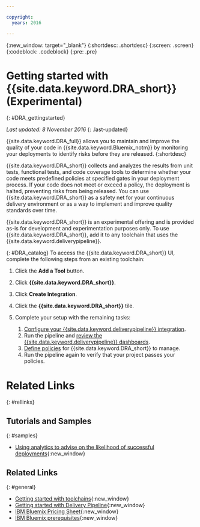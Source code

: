 ```yaml
---

copyright:
  years: 2016

---
```


{:new_window: target="_blank"}
{:shortdesc: .shortdesc}
{:screen: .screen}
{:codeblock: .codeblock}
{:pre: .pre}

# Getting started with {{site.data.keyword.DRA_short}} (Experimental)
{: #DRA_gettingstarted}

*Last updated: 8 November 2016*
{: .last-updated}

{{site.data.keyword.DRA_full}} allows you to maintain and improve the quality of your code in {{site.data.keyword.Bluemix_notm}} by monitoring your deployments to identify risks before they are released.
{:shortdesc}

{{site.data.keyword.DRA_short}} collects and analyzes the results from unit tests, functional tests, and code coverage tools to determine whether your code meets predefined policies at specified gates in your deployment process. If your code does not meet or exceed a policy, the deployment is halted, preventing risks from being released. You can use {{site.data.keyword.DRA_short}} as a safety net for your continuous delivery environment or as a way to implement and improve quality standards over time.

{{site.data.keyword.DRA_short}} is an experimental offering and is provided as-is for development and experimentation purposes only.  To use {{site.data.keyword.DRA_short}}, add it to any toolchain that uses the {{site.data.keyword.deliverypipeline}}.

{: #DRA_catalog}
To access the {{site.data.keyword.DRA_short}} UI, complete the following steps from an existing toolchain:

1. Click the **Add a Tool** button.

2. Click **{{site.data.keyword.DRA_short}}**.

3. Click **Create Integration**.

4. Click the **{{site.data.keyword.DRA_short}}** tile.

5. Complete your setup with the remaining tasks:

	1. [Configure your {{site.data.keyword.deliverypipeline}} integration](./pipeline_integration.html).
	2. Run the pipeline and [review the {{site.data.keyword.deliverypipeline}} dashboards](./pipeline_decision_reports.html).
	3. [Define policies](./create_criteria.html) for {{site.data.keyword.DRA_short}} to manage.
	4. Run the pipeline again to verify that your project passes your policies.


# Related Links
{: #rellinks}

## Tutorials and Samples
{: #samples}

* [Using analytics to advise on the likelihood of successful deployments](https://www.ibm.com/devops/method/content/deliver/tool_deployment_risk_analytics/){:new_window}

## Related Links
{: #general}

* [Getting started with toolchains](https://new-console.ng.bluemix.net/docs/toolchains/toolchains_overview.html){:new_window}
* [Getting started with Delivery Pipeline](https://new-console.ng.bluemix.net/docs/services/DeliveryPipeline/index.html){:new_window}
* [IBM Bluemix Pricing Sheet](https://new-console.ng.bluemix.net/pricing/){:new_window}
* [IBM Bluemix prerequisites](https://developer.ibm.com/bluemix/support/?cm_mc_uid=96503159749414585876298&cm_mc_sid_50200000=1462802909#prereqs){:new_window}

